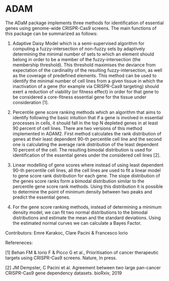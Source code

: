 # ADAM

The ADaM package implements three methods for identification of essential genes using genome-wide CRISPR-Cas9 screens. The main functions of this package can be summarized as follows:

1) Adaptive Daisy Model which is a semi-supervised algorithm for computing a fuzzy-intersection of non-fuzzy sets by adaptively 
determining the minimal number of sets to which an element should belong in order to be a member of the fuzzy-intersection (the membership threshold).
This threshold maximises the deviance from expectation of the cardinality of the resulting fuzzy-intersection, as well as the  coverage of predefined elements.
This method can be used to identify the minimal number of cell lines from a given tissue in which the inactivation of a gene (for example via CRISPR-Cas9 targeting) should exert a reduction of viability (or fitness effect) in order for that gene to be considered a core-fitness essential gene for the tissue under consideration [1].

2) Percentile gene score ranking methods which an algorithm that aims to identify following the basic intuition that if a gene is involved in essential processes in cells, it should fall in the top N depleted genes in at least 90 percent of cell lines. There are two versions of this method implemented in ADAM2. First method calculates the rank distribution of genes at their least dependent 90-th percentile cell line and the second one is calculating the average rank distribution of the least dependent 10 percent of the cell. The resulting bimodal distribution is used for identification of the essential genes under the considered cell lines [2]. 

3) Linear modelling of gene scores where instead of using least dependent 90-th percentile cell lines, all the cell lines are used to fit a linear model to gene score rank distribution for each gene. The slope distribution of the genes score ranks form a bimodal distribution similar to the percentile gene score rank methods. Using this distribution it is possible to determine the point of minimum density between two peaks and predict the essential genes. 

4) For the gene score ranking methods, instead of determining a minimum density model, we can fit two normal distributions to the bimodal distributions and estimate the mean and the standard deviations. Using the estimated normal curves we can calculate a Bayes Factor.  

Contributors: Emre Karakoc, Clare Pacini & Francesco Iorio


Refereneces:

[1]  Behan FM & Iorio F & Picco G et al., Prioritisation of cancer therapeutic targets using CRISPR-Cas9 screens. Nature, In press.

[2]  JM Dempster, C Pacini et al. Agreement between two large pan-cancer CRISPR-Cas9 gene dependency datasets. bioRxiv, 2019